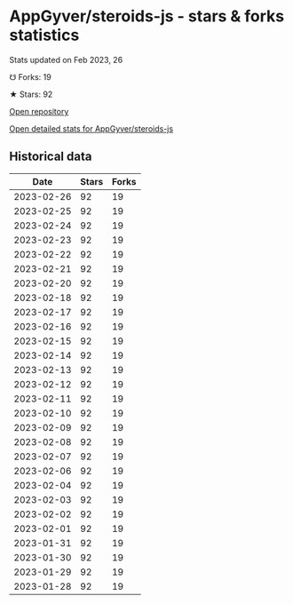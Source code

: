 # AppGyver/steroids-js - stars & forks statistics

Stats updated on Feb 2023, 26

☋ Forks: 19

★ Stars: 92

[Open repository](https://github.com/AppGyver/steroids-js)

[Open detailed stats for AppGyver/steroids-js](https://reviewgithub.com/rep/AppGyver/steroids-js)

## Historical data
| Date | Stars | Forks |
|------|-------|-------|
| 2023-02-26 | 92 | 19 | 
| 2023-02-25 | 92 | 19 | 
| 2023-02-24 | 92 | 19 | 
| 2023-02-23 | 92 | 19 | 
| 2023-02-22 | 92 | 19 | 
| 2023-02-21 | 92 | 19 | 
| 2023-02-20 | 92 | 19 | 
| 2023-02-18 | 92 | 19 | 
| 2023-02-17 | 92 | 19 | 
| 2023-02-16 | 92 | 19 | 
| 2023-02-15 | 92 | 19 | 
| 2023-02-14 | 92 | 19 | 
| 2023-02-13 | 92 | 19 | 
| 2023-02-12 | 92 | 19 | 
| 2023-02-11 | 92 | 19 | 
| 2023-02-10 | 92 | 19 | 
| 2023-02-09 | 92 | 19 | 
| 2023-02-08 | 92 | 19 | 
| 2023-02-07 | 92 | 19 | 
| 2023-02-06 | 92 | 19 | 
| 2023-02-04 | 92 | 19 | 
| 2023-02-03 | 92 | 19 | 
| 2023-02-02 | 92 | 19 | 
| 2023-02-01 | 92 | 19 | 
| 2023-01-31 | 92 | 19 | 
| 2023-01-30 | 92 | 19 | 
| 2023-01-29 | 92 | 19 | 
| 2023-01-28 | 92 | 19 | 

